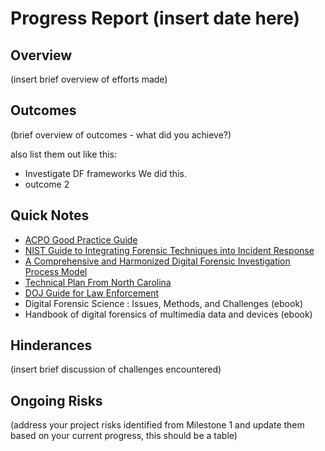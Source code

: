 # Progress Report (insert date here)
## Overview
(insert brief overview of efforts made)

## Outcomes
(brief overview of outcomes - what did you achieve?)

also list them out like this:
* Investigate DF frameworks 
  We did this. 
* outcome 2

## Quick Notes

* [ACPO Good Practice Guide](https://www.digital-detective.net/digital-forensics-documents/ACPO_Good_Practice_Guide_for_Digital_Evidence_v5.pdf)
* [NIST Guide to Integrating Forensic Techniques into Incident Response](https://nvlpubs.nist.gov/nistpubs/Legacy/SP/nistspecialpublication800-86.pdf)
* [A Comprehensive and Harmonized Digital Forensic Investigation Process Model](https://onlinelibrary-wiley-com.leo.lib.unomaha.edu/doi/epdf/10.1111/1556-4029.12823)
* [Technical Plan From North Carolina](https://www.ncdoj.gov/about-doj/crime-lab/crime-laboratory-documentation/computer-technical-procedure-manual-8-25-2010.aspx)
* [DOJ Guide for Law Enforcement](https://www.ncjrs.gov/pdffiles1/nij/199408.pdf)
* Digital Forensic Science : Issues, Methods, and Challenges (ebook)
* Handbook of digital forensics of multimedia data and devices (ebook)

## Hinderances
(insert brief discussion of challenges encountered)

## Ongoing Risks
(address your project risks identified from Milestone 1 and update them based on your current progress, this should be a table)
